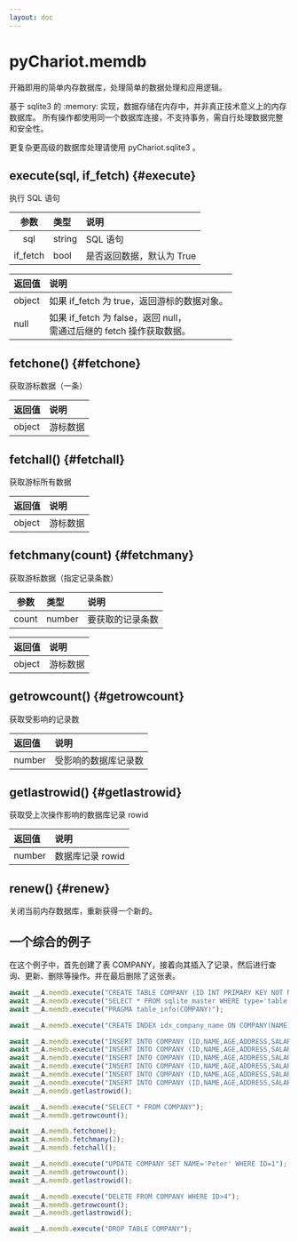 ```yaml
---
layout: doc
---
```


# pyChariot.memdb

开箱即用的简单内存数据库，处理简单的数据处理和应用逻辑。

基于 sqlite3 的 :memory: 实现，数据存储在内存中，并非真正技术意义上的内存数据库。
所有操作都使用同一个数据库连接，不支持事务，需自行处理数据完整和安全性。

更复杂更高级的数据库处理请使用 pyChariot.sqlite3 。

## execute(sql, if_fetch) <Badge type="tip" text="Since 25.3.5.1" /> {#execute}

执行 SQL 语句

|    参数    | 类型     | 说明              |
|:--------:|:-------|:----------------|
|   sql    | string | SQL 语句          | 
| if_fetch | bool   | 是否返回数据，默认为 True | 

| 返回值    | 说明                                                    |
|:-------|:------------------------------------------------------|
| object | 如果 if_fetch 为 true，返回游标的数据对象。                         |
| null   | 如果 if_fetch 为 false，返回 null，<br/>需通过后继的 fetch 操作获取数据。 |

## fetchone() <Badge type="tip" text="Since 25.3.5.1" /> {#fetchone}

获取游标数据（一条）

| 返回值    | 说明   |
|:-------|:-----|
| object | 游标数据 |

## fetchall() <Badge type="tip" text="Since 25.3.5.1" /> {#fetchall}

获取游标所有数据

| 返回值    | 说明   |
|:-------|:-----|
| object | 游标数据 |

## fetchmany(count) <Badge type="tip" text="Since 25.3.5.1" /> {#fetchmany}

获取游标数据（指定记录条数）

|  参数   | 类型     | 说明       |
|:-----:|:-------|:---------|
| count | number | 要获取的记录条数 | 

| 返回值    | 说明   |
|:-------|:-----|
| object | 游标数据 |

## getrowcount() <Badge type="tip" text="Since 25.3.5.1" /> {#getrowcount}

获取受影响的记录数

| 返回值    | 说明         |
|:-------|:-----------|
| number | 受影响的数据库记录数 |

## getlastrowid() <Badge type="tip" text="Since 25.3.5.1" /> {#getlastrowid}

获取受上次操作影响的数据库记录 rowid

| 返回值    | 说明          |
|:-------|:------------|
| number | 数据库记录 rowid |

## renew() <Badge type="tip" text="Since 25.3.5.1" /> {#renew}

关闭当前内存数据库，重新获得一个新的。

## 一个综合的例子

在这个例子中，首先创建了表 COMPANY，接着向其插入了记录，然后进行查询、更新、删除等操作。并在最后删除了这张表。

```javascript
await __A.memdb.execute("CREATE TABLE COMPANY (ID INT PRIMARY KEY NOT NULL, NAME TEXT NOT NULL, AGE INT NOT NULL, ADDRESS CHAR(50), SALARY REAL)");
await __A.memdb.execute("SELECT * FROM sqlite_master WHERE type='table' ORDER BY name");
await __A.memdb.execute("PRAGMA table_info(COMPANY)");

await __A.memdb.execute("CREATE INDEX idx_company_name ON COMPANY(NAME)");

await __A.memdb.execute("INSERT INTO COMPANY (ID,NAME,AGE,ADDRESS,SALARY) VALUES (1, 'Paul', 32, 'California', 20000.00)");
await __A.memdb.execute("INSERT INTO COMPANY (ID,NAME,AGE,ADDRESS,SALARY) VALUES (2, 'Allen', 25, 'Texas', 15000.00)");
await __A.memdb.execute("INSERT INTO COMPANY (ID,NAME,AGE,ADDRESS,SALARY) VALUES (3, 'Teddy', 23, 'Norway', 20000.00)");
await __A.memdb.execute("INSERT INTO COMPANY (ID,NAME,AGE,ADDRESS,SALARY) VALUES (4, 'Mark', 25, 'Rich-Mond ', 65000.00)");
await __A.memdb.execute("INSERT INTO COMPANY (ID,NAME,AGE,ADDRESS,SALARY) VALUES (5, 'David', 27, 'Texas', 85000.00)");
await __A.memdb.execute("INSERT INTO COMPANY (ID,NAME,AGE,ADDRESS,SALARY) VALUES (6, 'Kim', 22, 'South-Hall', 45000.00)");
await __A.memdb.getlastrowid();

await __A.memdb.execute("SELECT * FROM COMPANY");
await __A.memdb.getrowcount();

await __A.memdb.fetchone();
await __A.memdb.fetchmany(2);
await __A.memdb.fetchall();

await __A.memdb.execute("UPDATE COMPANY SET NAME='Peter' WHERE ID=1");
await __A.memdb.getrowcount();
await __A.memdb.getlastrowid();

await __A.memdb.execute("DELETE FROM COMPANY WHERE ID>4");
await __A.memdb.getrowcount();
await __A.memdb.getlastrowid();

await __A.memdb.execute("DROP TABLE COMPANY");
```
